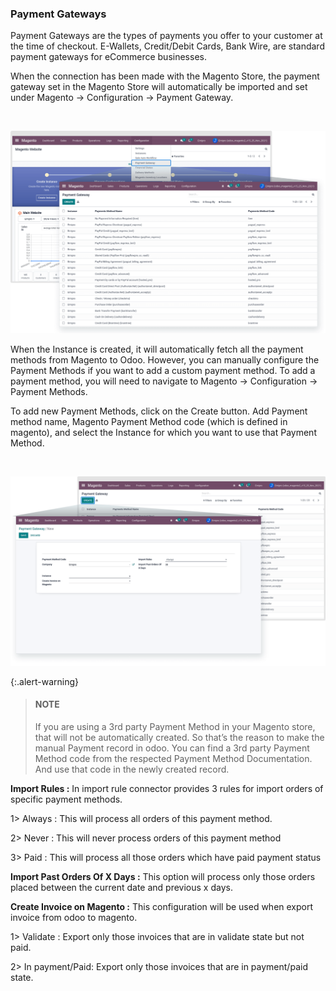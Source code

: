 
### Payment Gateways



Payment Gateways are the types of payments you offer to your customer at the time of checkout. E-Wallets, Credit/Debit Cards, Bank Wire, are standard payment gateways for eCommerce businesses.


When the connection has been made with the Magento Store, the payment gateway set in the Magento Store will automatically be imported and set under Magento -> Configuration -> Payment Gateway.


 


![](./images/4-9-2-1.png)


When the Instance is created, it will automatically fetch all the payment methods from Magento to Odoo. However, you can manually configure the Payment Methods if you want to add a custom payment method. To add a payment method, you will need to navigate to Magento -> Configuration -> Payment Methods.


To add new Payment Methods, click on the Create button. Add Payment method name, Magento Payment Method code (which is defined in magento), and select the Instance for which you want to use that Payment Method.


 


![](./images/4-9-2-2.png)



{:.alert-warning} 
> 
> #### NOTE
> 
> If you are using a 3rd party Payment Method in your Magento store, that will not be automatically created. So that’s the reason to make the manual Payment record in odoo. You can find a 3rd party Payment Method code from the respected Payment Method Documentation. And use that code in the newly created record.
> 
> 
> 


**Import Rules :** In import rule connector provides 3 rules for import orders of specific payment methods.


1> Always : This will process all orders of this payment method.


2> Never : This will never process orders of this payment method


3> Paid : This will process all those orders which have paid payment status



**Import Past Orders Of X Days :** This option will process only those orders placed between the current date and previous x days.



**Create Invoice on Magento :** This configuration will be used when export invoice from odoo to magento.


1> Validate : Export only those invoices that are in validate state but not paid.


2> In payment/Paid: Export only those invoices that are in payment/paid state. 



